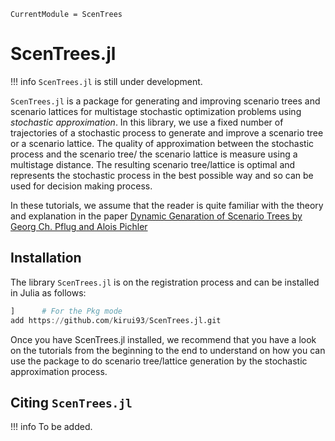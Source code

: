 ```@meta
CurrentModule = ScenTrees
```

# ScenTrees.jl

!!! info
	`ScenTrees.jl` is still under development.

`ScenTrees.jl` is a package for generating and improving scenario trees and scenario lattices for multistage stochastic optimization problems using _stochastic approximation_. In this library, we use a fixed number of trajectories of a stochastic process to generate and improve a scenario tree or a scenario lattice. The quality of approximation between the stochastic process and the scenario tree/ the scenario lattice is measure using a multistage distance. The resulting scenario tree/lattice is optimal and represents the stochastic process in the best possible way and so can be used for decision making process.

In these tutorials, we assume that the reader is quite familiar with the theory and explanation in the paper [Dynamic Genaration of Scenario Trees by Georg Ch. Pflug and Alois Pichler](https://doi.org/10.1007/s10589-015-9758-0)

## Installation

The library `ScenTrees.jl` is on the registration process and can be installed in Julia as follows:

```julia
]      # For the Pkg mode
add https://github.com/kirui93/ScenTrees.jl.git
```

Once you have ScenTrees.jl installed, we recommend that you have a look on the tutorials from the beginning to the end to understand on how you can use the package to do scenario tree/lattice generation by the stochastic approximation process.

## Citing `ScenTrees.jl`

!!! info
	To be added.

